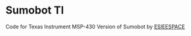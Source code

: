 <h1>Sumobot TI</h1>
<p>
Code for Texas Instrument MSP-430 Version of Sumobot by <a href="https://esieespace.fr">ESIEESPACE</a>
</p>
